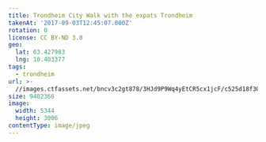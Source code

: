 ```yaml
---
title: Trondheim City Walk with the expats Trondheim
takenAt: '2017-09-03T12:45:07.000Z'
rotation: 0
license: CC BY-ND 3.0
geo:
  lat: 63.427983
  lng: 10.403377
tags:
  - trondheim
url: >-
  //images.ctfassets.net/bncv3c2gt878/3HJd9P9Wq4yEtCR5cx1jcF/c525d18f30da0bd649bb4cb45643275a/trondheim-city-walk-with-the-expats-trondheim_36200232663_o
size: 9402366
image:
  width: 5344
  height: 3006
contentType: image/jpeg
---
```


